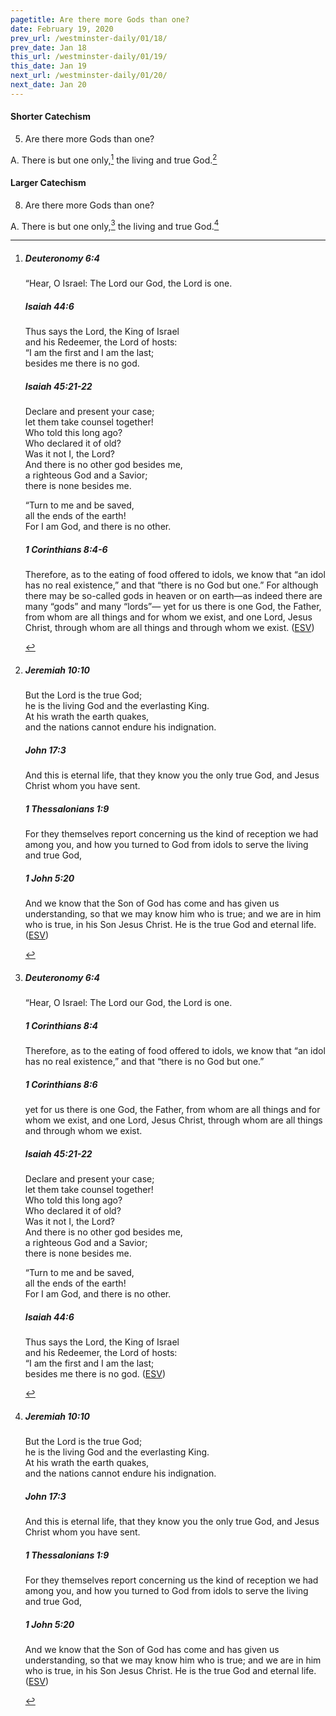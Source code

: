 ```yaml
---
pagetitle: Are there more Gods than one?
date: February 19, 2020
prev_url: /westminster-daily/01/18/
prev_date: Jan 18
this_url: /westminster-daily/01/19/
this_date: Jan 19
next_url: /westminster-daily/01/20/
next_date: Jan 20
---
```


#### Shorter Catechism

5. Are there more Gods than one?

A. There is but one only,[^fnref:wsc1] the living and true God.[^fnref:wsc2]


[^fnref:wsc1]: <div class="esv"><h5>Deuteronomy 6:4</h5> <div class="esv-text"><p id="p05006004.01-1">&#8220;Hear, O Israel: The <span class="small-caps">Lord</span> our God, the <span class="small-caps">Lord</span> is one.</p> </div><h5>Isaiah 44:6</h5> <div class="esv-text"> <div class="block-indent"> <p class="line-group" id="p23044006.07-2">Thus says the <span class="small-caps">Lord</span>, the King of Israel<br /> <span class="indent"></span>and his Redeemer, the <span class="small-caps">Lord</span> of hosts:<br /> &#8220;I am the first and I am the last;<br /> <span class="indent"></span>besides me there is no god.</p> </div> </div><h5>Isaiah 45:21-22</h5> <div class="esv-text"><div class="block-indent"> <p class="line-group" id="p23045021.01-3">Declare and present your case;<br /> <span class="indent"></span>let them take counsel together!<br /> Who told this long ago?<br /> <span class="indent"></span>Who declared it of old?<br /> Was it not I, the <span class="small-caps">Lord</span>?<br /> <span class="indent"></span>And there is no other god besides me,<br /> a righteous God and a Savior;<br /> <span class="indent"></span>there is none besides me.</p>  <p class="line-group" id="p23045022.01-3">&#8220;Turn to me and be saved,<br /> <span class="indent"></span>all the ends of the earth!<br /> <span class="indent"></span>For I am God, and there is no other.</p> </div> </div><h5>1 Corinthians 8:4-6</h5> <div class="esv-text"><p id="p46008004.01-4">Therefore, as to the eating of food offered to idols, we know that &#8220;an idol has no real existence,&#8221; and that &#8220;there is no God but one.&#8221; For although there may be so-called gods in heaven or on earth&#8212;as indeed there are many &#8220;gods&#8221; and many &#8220;lords&#8221;&#8212; yet for us there is one God, the Father, from whom are all things and for whom we exist, and one Lord, Jesus Christ, through whom are all things and through whom we exist.  (<a href="http://www.esv.org" class="copyright">ESV</a>)</p> </div> </div>

[^fnref:wsc2]: <div class="esv"><h5>Jeremiah 10:10</h5> <div class="esv-text"><div class="block-indent"> <p class="line-group" id="p24010010.01-1">But the <span class="small-caps">Lord</span> is the true God;<br /> <span class="indent"></span>he is the living God and the everlasting King.<br /> At his wrath the earth quakes,<br /> <span class="indent"></span>and the nations cannot endure his indignation.</p> </div> </div><h5>John 17:3</h5> <div class="esv-text"><p id="p43017003.01-2"><span class="woc">And this is eternal life, that they know you the only true God, and Jesus Christ whom you have sent.</span></p> </div><h5>1 Thessalonians 1:9</h5> <div class="esv-text"><p id="p52001009.01-3">For they themselves report concerning us the kind of reception we had among you, and how you turned to God from idols to serve the living and true God,</p> </div><h5>1 John 5:20</h5> <div class="esv-text"><p id="p62005020.01-4">And we know that the Son of God has come and has given us understanding, so that we may know him who is true; and we are in him who is true, in his Son Jesus Christ. He is the true God and eternal life.  (<a href="http://www.esv.org" class="copyright">ESV</a>)</p> </div> </div>


#### Larger Catechism

8. Are there more Gods than one?

A. There is but one only,[^fnref:wlc1] the living and true God.[^fnref:wlc2]


[^fnref:wlc1]: <div class="esv"><h5>Deuteronomy 6:4</h5> <div class="esv-text"><p id="p05006004.01-1">&#8220;Hear, O Israel: The <span class="small-caps">Lord</span> our God, the <span class="small-caps">Lord</span> is one.</p> </div><h5>1 Corinthians 8:4</h5> <div class="esv-text"><p id="p46008004.01-2">Therefore, as to the eating of food offered to idols, we know that &#8220;an idol has no real existence,&#8221; and that &#8220;there is no God but one.&#8221;</p> </div><h5>1 Corinthians 8:6</h5> <div class="esv-text"><p id="p46008006.01-3">yet for us there is one God, the Father, from whom are all things and for whom we exist, and one Lord, Jesus Christ, through whom are all things and through whom we exist.</p> </div><h5>Isaiah 45:21-22</h5> <div class="esv-text"><div class="block-indent"> <p class="line-group" id="p23045021.01-4">Declare and present your case;<br /> <span class="indent"></span>let them take counsel together!<br /> Who told this long ago?<br /> <span class="indent"></span>Who declared it of old?<br /> Was it not I, the <span class="small-caps">Lord</span>?<br /> <span class="indent"></span>And there is no other god besides me,<br /> a righteous God and a Savior;<br /> <span class="indent"></span>there is none besides me.</p>  <p class="line-group" id="p23045022.01-4">&#8220;Turn to me and be saved,<br /> <span class="indent"></span>all the ends of the earth!<br /> <span class="indent"></span>For I am God, and there is no other.</p> </div> </div><h5>Isaiah 44:6</h5> <div class="esv-text"> <div class="block-indent"> <p class="line-group" id="p23044006.07-5">Thus says the <span class="small-caps">Lord</span>, the King of Israel<br /> <span class="indent"></span>and his Redeemer, the <span class="small-caps">Lord</span> of hosts:<br /> &#8220;I am the first and I am the last;<br /> <span class="indent"></span>besides me there is no god.  (<a href="http://www.esv.org" class="copyright">ESV</a>)</p> </div> </div> </div>

[^fnref:wlc2]: <div class="esv"><h5>Jeremiah 10:10</h5> <div class="esv-text"><div class="block-indent"> <p class="line-group" id="p24010010.01-1">But the <span class="small-caps">Lord</span> is the true God;<br /> <span class="indent"></span>he is the living God and the everlasting King.<br /> At his wrath the earth quakes,<br /> <span class="indent"></span>and the nations cannot endure his indignation.</p> </div> </div><h5>John 17:3</h5> <div class="esv-text"><p id="p43017003.01-2"><span class="woc">And this is eternal life, that they know you the only true God, and Jesus Christ whom you have sent.</span></p> </div><h5>1 Thessalonians 1:9</h5> <div class="esv-text"><p id="p52001009.01-3">For they themselves report concerning us the kind of reception we had among you, and how you turned to God from idols to serve the living and true God,</p> </div><h5>1 John 5:20</h5> <div class="esv-text"><p id="p62005020.01-4">And we know that the Son of God has come and has given us understanding, so that we may know him who is true; and we are in him who is true, in his Son Jesus Christ. He is the true God and eternal life.  (<a href="http://www.esv.org" class="copyright">ESV</a>)</p> </div> </div>

